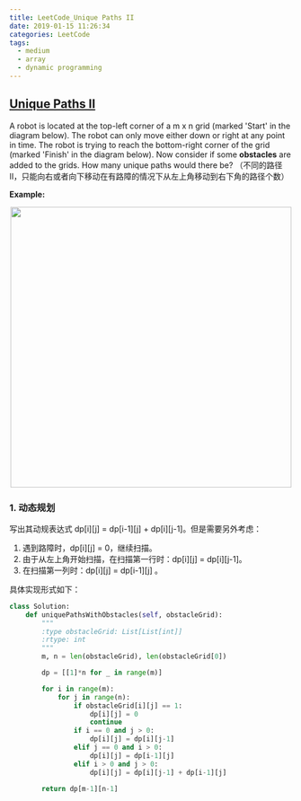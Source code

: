 ```yaml
---
title: LeetCode_Unique Paths II
date: 2019-01-15 11:26:34
categories: LeetCode
tags: 
  - medium
  - array
  - dynamic programming
---
```


## [Unique Paths II](https://leetcode.com/problems/unique-paths-ii/)

A robot is located at the top-left corner of a m x n grid (marked 'Start' in the diagram below). The robot can only move either down or right at any point in time. The robot is trying to reach the bottom-right corner of the grid (marked 'Finish' in the diagram below). Now consider if some **obstacles** are added to the grids. How many unique paths would there be?
（不同的路径II，只能向右或者向下移动在有路障的情况下从左上角移动到右下角的路径个数）

<!--more-->

**Example:** 

<div align=center>
	<img src="/images/leetcode_63.png" width = "500" align=center/>
</div>

### 1. 动态规划

写出其动规表达式 dp[i][j] = dp[i-1][j] + dp[i][j-1]。但是需要另外考虑：
1. 遇到路障时，dp[i][j] = 0，继续扫描。
2. 由于从左上角开始扫描，在扫描第一行时：dp[i][j] = dp[i][j-1]。
3. 在扫描第一列时：dp[i][j] = dp[i-1][j] 。

具体实现形式如下：

```python
class Solution:
    def uniquePathsWithObstacles(self, obstacleGrid):
        """
        :type obstacleGrid: List[List[int]]
        :rtype: int
        """
        m, n = len(obstacleGrid), len(obstacleGrid[0])

        dp = [[1]*n for _ in range(m)]

        for i in range(m):
            for j in range(n):
                if obstacleGrid[i][j] == 1:
                    dp[i][j] = 0
                    continue
                if i == 0 and j > 0:
                    dp[i][j] = dp[i][j-1]
                elif j == 0 and i > 0:
       		        dp[i][j] = dp[i-1][j]
                elif i > 0 and j > 0:
                    dp[i][j] = dp[i][j-1] + dp[i-1][j]
                    
        return dp[m-1][n-1]
```